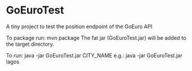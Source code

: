 # GoEuroTest
A tiny project to test the position endpoint of the GoEuro API

To package run: mvn package
The fat jar (GoEuroTest.jar) will be added to the target directory.

To run: java -jar GoEuroTest.jar CITY_NAME
e.g.: java -jar GoEuroTest.jar lagos